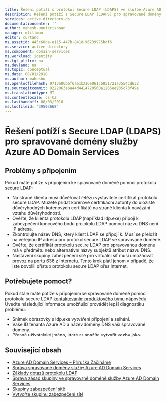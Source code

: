 ```yaml
---
title: Řešení potíží s protokol Secure LDAP (LDAPS) ve službě Azure AD Domain Services | Dokumentace Microsoftu
description: Řešení potíží s Secure LDAP (LDAPS) pro spravované domény služby Azure AD Domain Services
services: active-directory-ds
documentationcenter: ''
author: mahesh-unnikrishnan
manager: mtillman
editor: curtand
ms.assetid: 445c60da-e115-447b-841d-96739975bdf6
ms.service: active-directory
ms.component: domain-services
ms.workload: identity
ms.tgt_pltfrm: na
ms.devlang: na
ms.topic: conceptual
ms.date: 08/01/2018
ms.author: maheshu
ms.openlocfilehash: 9713a06bbf6a61b316e061cb851721a3554cd632
ms.sourcegitcommit: 9222063a6a44d4414720560a1265ee935c73f49e
ms.translationtype: MT
ms.contentlocale: cs-CZ
ms.lasthandoff: 08/03/2018
ms.locfileid: "39503668"
---
```

# <a name="troubleshoot-secure-ldap-ldaps-for-an-azure-ad-domain-services-managed-domain"></a>Řešení potíží s Secure LDAP (LDAPS) pro spravované domény služby Azure AD Domain Services

## <a name="connection-issues"></a>Problémy s připojením
Pokud máte potíže s připojením ke spravované doméně pomocí protokolu secure LDAP:

* Na straně klienta musí důvěřovat řetězu vystavitele certifikát protokolu secure LDAP. Můžete přidat kořenové certifikační autority do úložiště důvěryhodných kořenových certifikátů na straně klienta k navázání vztahu důvěryhodnosti.
* Ověřte, že klienta protokolu LDAP (například ldp.exe) připojí k zabezpečení koncového bodu protokolu LDAP pomocí názvu DNS není IP adresa.
* Zkontrolujte název DNS, který klient LDAP se připojí k. Musí se přeložit na veřejnou IP adresu pro protokol secure LDAP ve spravované doméně.
* Ověřte, že certifikát protokolu secure LDAP pro spravovanou doménu má v předmětu nebo alternativní názvy subjektů atribut názvu DNS.
* Nastavení skupiny zabezpečení sítě pro virtuální síť musí umožňovat provoz na portu 636 z Internetu. Tento krok platí jenom v případě, že jste povolili přístup protokolu secure LDAP přes internet.


## <a name="need-help"></a>Potřebujete pomoct?
Pokud stále máte potíže s připojením ke spravované doméně pomocí protokolu secure LDAP [kontaktováním produktového týmu](active-directory-ds-contact-us.md) nápovědu. Uveďte následující informace umožňující provádět lepší diagnostiku problému:
* Snímek obrazovky s ldp.exe vytváření připojení a selhání.
* Vaše ID tenanta Azure AD a název domény DNS vaší spravované domény.
* Přesné uživatelské jméno, které se snažíte vytvořit vazbu jako.


## <a name="related-content"></a>Související obsah
* [Azure AD Domain Services – Příručka Začínáme](active-directory-ds-getting-started.md)
* [Správa spravované domény služby Azure AD Domain Services](active-directory-ds-admin-guide-administer-domain.md)
* [Základy dotazů protokolu LDAP](https://technet.microsoft.com/library/aa996205.aspx)
* [Správa zásad skupiny ve spravované doméně služby Azure AD Domain Services](active-directory-ds-admin-guide-administer-group-policy.md)
* [Skupiny zabezpečení sítě](../virtual-network/security-overview.md)
* [Vytvořte skupinu zabezpečení sítě](../virtual-network/tutorial-filter-network-traffic.md)
